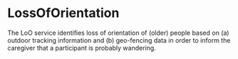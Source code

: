 # LossOfOrientation
The LoO service identifies loss of orientation of (older) people based on (a) outdoor tracking information and (b) geo-fencing data in order to inform the caregiver that a participant is probably wandering.
